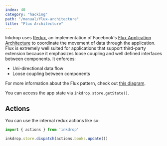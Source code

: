 ```yaml
---
index: 40
category: "hacking"
path: "/manual/flux-architecture"
title: "Flux Architecture"
---
```


Inkdrop uses [Redux](https://redux.js.org/), an implementation of Facebook's [Flux Application Architecture](https://facebook.github.io/flux/) to coordinate the movement of data through the application. Flux is extremely well suited for applications that support third-party extension because it emphasizes loose coupling and well defined interfaces between components. It enforces:

 * Uni-directional data flow
 * Loose coupling between components

For more information about the Flux pattern, check out [this diagram](https://facebook.github.io/flux/docs/overview.html#structure-and-data-flow).

You can access the app state via `inkdrop.store.getState()`.

## Actions

You can use the internal redux actions like so:

```js
import { actions } from 'inkdrop'

inkdrop.store.dispatch(actions.books.update())
```

